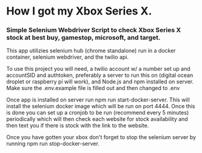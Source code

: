 # How I got my Xbox Series X.

### Simple Selenium Webdriver Script to check Xbox Series X stock at best buy, gamestop, microsoft, and target.

This app utilizies selenium hub (chrome standalone) run in a docker container, selenium webdriver, and the twilio api.

To use this project you will need, a twilio account w/ a number set up and accountSID and authtoken, preferably a server to run this on (digital ocean droplet or raspberry pi will work), and Node.js and npm installed on server. Make sure the .env.example file is filled out and then changed to .env

Once app is installed on server run npm run start-docker-server. This will install the selenium docker image which will be run on port 4444. Once this is done you can set up a cronjob to be run (recommend every 5 minutes) periodically which will then check each website for stock availability and then text you if there is stock with the link to the website.

Once you have gotten your xbox don't forget to stop the selenium server by running npm run stop-docker-server.
